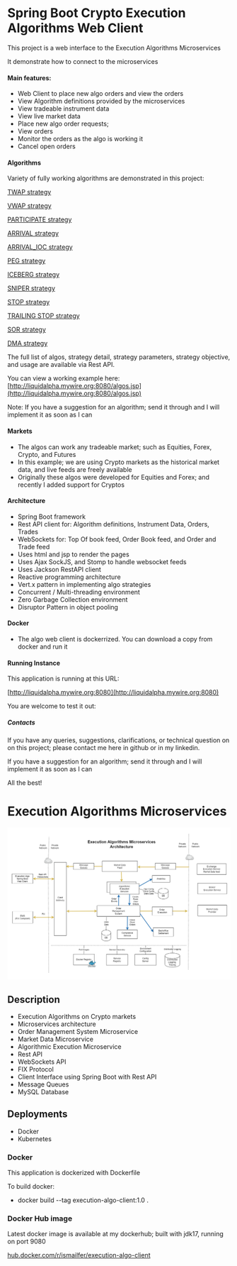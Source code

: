 # Spring Boot Crypto Execution Algorithms Web Client
This project is a web interface to the Execution Algorithms Microservices

It demonstrate how to connect to the microservices


#### Main features:
- Web Client to place new algo orders and view the orders
- View Algorithm definitions provided by the microservices
- View tradeable instrument data
- View live market data
- Place new algo order requests;
- View orders
- Monitor the orders as the algo is working it
- Cancel open orders

#### Algorithms
Variety of fully working algorithms are demonstrated in this project:

[TWAP strategy](docs/TWAP-strategy.md) 

[VWAP strategy](docs/VWAP-strategy.md)

[PARTICIPATE strategy](docs/PARTICIPATE-strategy.md)

[ARRIVAL strategy](docs/ARRIVAL-strategy.md)

[ARRIVAL_IOC strategy](docs/ARRIVAL_IOC-strategy.md)

[PEG strategy](docs/PEG-strategy.md)

[ICEBERG strategy](docs/ICEBERG-strategy.md)

[SNIPER strategy](docs/SNIPER-strategy.md)

[STOP strategy](docs/STOP-strategy.md)

[TRAILING STOP strategy](docs/TRAILING_STOP-strategy.md)

[SOR strategy](docs/SOR-strategy.md)

[DMA strategy](docs/DMA-strategy.md)


The full list of algos, strategy detail, strategy parameters, strategy objective, and usage
are available via Rest API.

You can view a working example here:
[http://liquidalpha.mywire.org:8080/algos.jsp](http://liquidalpha.mywire.org:8080/algos.jsp)

Note: If you have a suggestion for an algorithm; send it through and I will implement it as soon as I can

#### Markets
- The algos can work any tradeable market; such as Equities, Forex, Crypto, and Futures
- In this example; we are using Crypto markets as the historical market data, and live feeds are freely available
- Originally these algos were developed for Equities and Forex; and recently I added support for Cryptos

#### Architecture
- Spring Boot framework
- Rest API client for: Algorithm definitions, Instrument Data, Orders, Trades
- WebSockets for: Top Of book feed, Order Book feed, and Order and Trade feed
- Uses html and jsp to render the pages
- Uses Ajax SockJS, and Stomp to handle websocket feeds 
- Uses Jackson RestAPI client
- Reactive programming architecture
- Vert.x pattern in implementing algo strategies
- Concurrent / Multi-threading environment
- Zero Garbage Collection environment
- Disruptor Pattern in object pooling


#### Docker
- The algo web client is dockerrized. You can download a copy from docker and run it

#### Running Instance
This application is running at this URL:

[http://liquidalpha.mywire.org:8080](http://liquidalpha.mywire.org:8080)

You are welcome to test it out:


##### Contacts
If you have any queries, suggestions, clarifications, or technical question on on this project;
please contact me here in github or in my linkedin.

If you have a suggestion for an algorithm; send it through and I will implement it as soon as I can

All the best!




# Execution Algorithms Microservices

![plot](./docs/images/algo-architecture2.png)



## Description
- Execution Algorithms on Crypto markets
- Microservices architecture
- Order Management System Microservice
- Market Data Microservice
- Algorithmic Execution Microservice
- Rest API
- WebSockets API
- FIX Protocol 
- Client Interface using Spring Boot with Rest API
- Message Queues
- MySQL Database

## Deployments
- Docker
- Kubernetes

### Docker
This application is dockerized with Dockerfile

To build docker:

- docker build --tag execution-algo-client:1.0 .

### Docker Hub image

Latest docker image is available at my dockerhub; built with jdk17, running on port 9080

[hub.docker.com/r/ismailfer/execution-algo-client](https://hub.docker.com/r/ismailfer/execution-algo-client)







